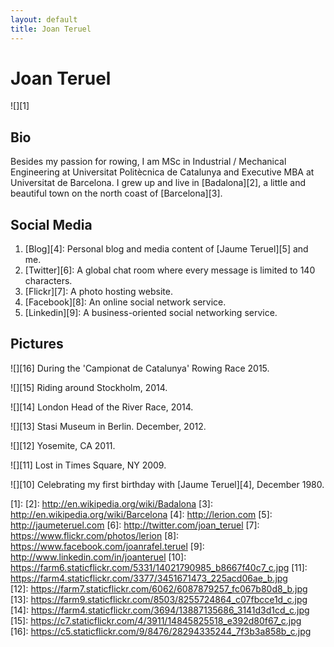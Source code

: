 ```yaml
---
layout: default
title: Joan Teruel
---
```

# Joan Teruel

![][1]

## Bio

Besides my passion for rowing, I am MSc in Industrial / Mechanical Engineering at Universitat Politècnica de Catalunya and Executive MBA at Universitat de Barcelona. I grew up and live in [Badalona][2], a little and beautiful town on the north coast of [Barcelona][3].

## Social Media

1. [Blog][4]: Personal blog and media content of [Jaume Teruel][5] and me.
1. [Twitter][6]: A global chat room where every message is limited to 140 characters.
1. [Flickr][7]: A photo hosting website.
1. [Facebook][8]: An online social network service.
1. [Linkedin][9]: A business-oriented social networking service.

## Pictures

![][16]
During the 'Campionat de Catalunya' Rowing Race 2015.

![][15]
Riding around Stockholm, 2014.

![][14]
London Head of the River Race, 2014.

![][13]
Stasi Museum in Berlin. December, 2012.

![][12]
Yosemite, CA 2011.

![][11]
Lost in Times Square, NY 2009.

![][10]
Celebrating my first birthday with [Jaume Teruel][4], December 1980.


   [1]: 
   [2]: http://en.wikipedia.org/wiki/Badalona
   [3]: http://en.wikipedia.org/wiki/Barcelona
   [4]: http://lerion.com
   [5]: http://jaumeteruel.com 
   [6]: http://twitter.com/joan_teruel
   [7]: https://www.flickr.com/photos/lerion
   [8]: https://www.facebook.com/joanrafel.teruel
   [9]: http://www.linkedin.com/in/joanteruel
   [10]: https://farm6.staticflickr.com/5331/14021790985_b8667f40c7_c.jpg
   [11]: https://farm4.staticflickr.com/3377/3451671473_225acd06ae_b.jpg   
   [12]: https://farm7.staticflickr.com/6062/6087879257_fc067b80d8_b.jpg  
   [13]: https://farm9.staticflickr.com/8503/8255724864_c07fbcce1d_c.jpg
   [14]: https://farm4.staticflickr.com/3694/13887135686_3141d3d1cd_c.jpg 
   [15]: https://c7.staticflickr.com/4/3911/14845825518_e392d80f67_c.jpg   
   [16]: https://c5.staticflickr.com/9/8476/28294335244_7f3b3a858b_c.jpg

